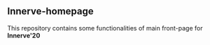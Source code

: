 ## Innerve-homepage
This repository contains some functionalities of main front-page for **Innerve'20** 
